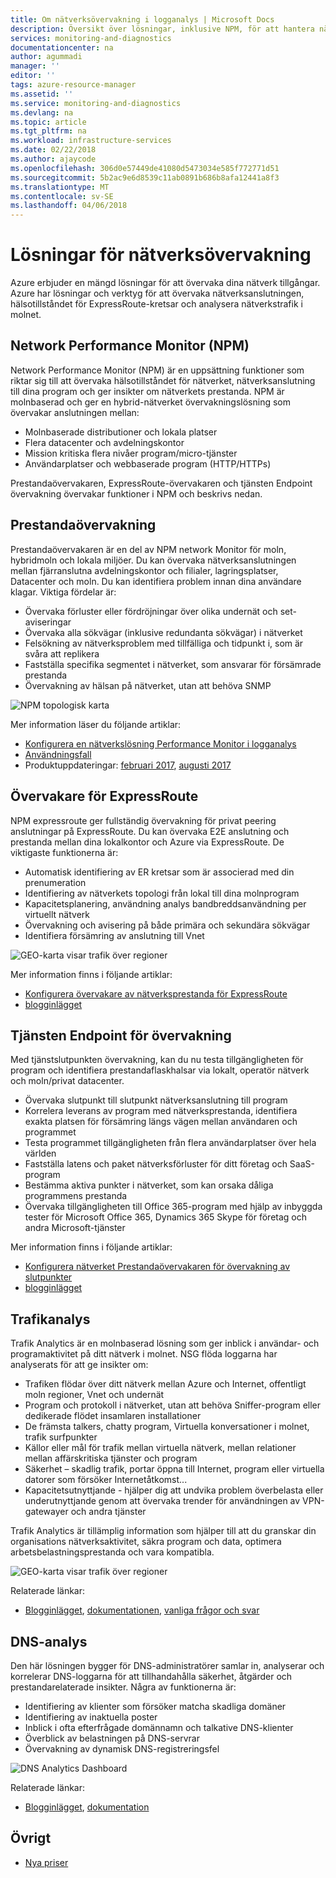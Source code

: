 ```yaml
---
title: Om nätverksövervakning i logganalys | Microsoft Docs
description: Översikt över lösningar, inklusive NPM, för att hantera nätverk över molnet, lokalt och hybrid-miljöer för nätverksövervakning.
services: monitoring-and-diagnostics
documentationcenter: na
author: agummadi
manager: ''
editor: ''
tags: azure-resource-manager
ms.assetid: ''
ms.service: monitoring-and-diagnostics
ms.devlang: na
ms.topic: article
ms.tgt_pltfrm: na
ms.workload: infrastructure-services
ms.date: 02/22/2018
ms.author: ajaycode
ms.openlocfilehash: 306d0e57449de41080d5473034e585f772771d51
ms.sourcegitcommit: 5b2ac9e6d8539c11ab0891b686b8afa12441a8f3
ms.translationtype: MT
ms.contentlocale: sv-SE
ms.lasthandoff: 04/06/2018
---
```

# <a name="network-monitoring-solutions"></a>Lösningar för nätverksövervakning 

Azure erbjuder en mängd lösningar för att övervaka dina nätverk tillgångar. Azure har lösningar och verktyg för att övervaka nätverksanslutningen, hälsotillståndet för ExpressRoute-kretsar och analysera nätverkstrafik i molnet.

## <a name="network-performance-monitor-npm"></a>Network Performance Monitor (NPM)

Network Performance Monitor (NPM) är en uppsättning funktioner som riktar sig till att övervaka hälsotillståndet för nätverket, nätverksanslutning till dina program och ger insikter om nätverkets prestanda. NPM är molnbaserad och ger en hybrid-nätverket övervakningslösning som övervakar anslutningen mellan:
 
* Molnbaserade distributioner och lokala platser
* Flera datacenter och avdelningskontor
* Mission kritiska flera nivåer program/micro-tjänster
* Användarplatser och webbaserade program (HTTP/HTTPs) 

Prestandaövervakaren, ExpressRoute-övervakaren och tjänsten Endpoint övervakning övervakar funktioner i NPM och beskrivs nedan.

## <a name="performance-monitor"></a>Prestandaövervakning

Prestandaövervakaren är en del av NPM network Monitor för moln, hybridmoln och lokala miljöer. Du kan övervaka nätverksanslutningen mellan fjärranslutna avdelningskontor och filialer, lagringsplatser, Datacenter och moln. Du kan identifiera problem innan dina användare klagar. Viktiga fördelar är:

* Övervaka förluster eller fördröjningar över olika undernät och set-aviseringar
* Övervaka alla sökvägar (inklusive redundanta sökvägar) i nätverket
* Felsökning av nätverksproblem med tillfälliga och tidpunkt i, som är svåra att replikera
* Fastställa specifika segmentet i nätverket, som ansvarar för försämrade prestanda
* Övervakning av hälsan på nätverket, utan att behöva SNMP

![NPM topologisk karta](./media/network-monitoring-overview/npm-topology-map.png) 

Mer information läser du följande artiklar:

* [Konfigurera en nätverkslösning Performance Monitor i logganalys](../log-analytics/log-analytics-network-performance-monitor.md) 
* [Användningsfall](https://blogs.technet.microsoft.com/msoms/2016/08/30/monitor-on-premises-cloud-iaas-and-hybrid-networks-using-oms-network-performance-monitor/)
*  Produktuppdateringar: [februari 2017](https://blogs.technet.microsoft.com/msoms/2017/02/27/oms-network-performance-monitor-is-now-generally-available/), [augusti 2017](https://blogs.technet.microsoft.com/msoms/2017/08/14/improvements-to-oms-network-performance-monitor/)

## <a name="expressroute-monitor"></a>Övervakare för ExpressRoute

NPM expressroute ger fullständig övervakning för privat peering anslutningar på ExpressRoute. Du kan övervaka E2E anslutning och prestanda mellan dina lokalkontor och Azure via ExpressRoute. De viktigaste funktionerna är:

* Automatisk identifiering av ER kretsar som är associerad med din prenumeration
* Identifiering av nätverkets topologi från lokal till dina molnprogram
* Kapacitetsplanering, användning analys bandbreddsanvändning per virtuellt nätverk
* Övervakning och avisering på både primära och sekundära sökvägar
* Identifiera försämring av anslutning till Vnet

![GEO-karta visar trafik över regioner](./media/network-monitoring-overview/expressroute-topology-map.png) 

Mer information finns i följande artiklar:

* [Konfigurera övervakare av nätverksprestanda för ExpressRoute](../expressroute/how-to-npm.md)
* [blogginlägget](https://aka.ms/NPMExRmonitorGA)

## <a name="service-endpoint-monitor"></a>Tjänsten Endpoint för övervakning

Med tjänstslutpunkten övervakning, kan du nu testa tillgängligheten för program och identifiera prestandaflaskhalsar via lokalt, operatör nätverk och moln/privat datacenter.

* Övervaka slutpunkt till slutpunkt nätverksanslutning till program
* Korrelera leverans av program med nätverksprestanda, identifiera exakta platsen för försämring längs vägen mellan användaren och programmet
* Testa programmet tillgängligheten från flera användarplatser över hela världen
* Fastställa latens och paket nätverksförluster för ditt företag och SaaS-program
* Bestämma aktiva punkter i nätverket, som kan orsaka dåliga programmens prestanda
* Övervaka tillgängligheten till Office 365-program med hjälp av inbyggda tester för Microsoft Office 365, Dynamics 365 Skype för företag och andra Microsoft-tjänster

Mer information finns i följande artiklar:

* [Konfigurera nätverket Prestandaövervakaren för övervakning av slutpunkter](https://aka.ms/applicationconnectivitymonitorguide)
* [blogginlägget](https://aka.ms/svcendptmonitor)

## <a name="traffic-analytics"></a>Trafikanalys
Trafik Analytics är en molnbaserad lösning som ger inblick i användar- och programaktivitet på ditt nätverk i molnet. NSG flöda loggarna har analyserats för att ge insikter om:

* Trafiken flödar över ditt nätverk mellan Azure och Internet, offentligt moln regioner, Vnet och undernät
* Program och protokoll i nätverket, utan att behöva Sniffer-program eller dedikerade flödet insamlaren installationer
* De främsta talkers, chatty program, Virtuella konversationer i molnet, trafik surfpunkter
* Källor eller mål för trafik mellan virtuella nätverk, mellan relationer mellan affärskritiska tjänster och program
* Säkerhet – skadlig trafik, portar öppna till Internet, program eller virtuella datorer som försöker Internetåtkomst...
* Kapacitetsutnyttjande - hjälper dig att undvika problem överbelasta eller underutnyttjande genom att övervaka trender för användningen av VPN-gatewayer och andra tjänster

Trafik Analytics är tillämplig information som hjälper till att du granskar din organisations nätverksaktivitet, säkra program och data, optimera arbetsbelastningsprestanda och vara kompatibla.

![GEO-karta visar trafik över regioner](../network-watcher/media/traffic-analytics/geo-map-view-showcasing-traffic-distribution-to-countries-and-continents.png) 

Relaterade länkar:
* [Blogginlägget](https://aka.ms/trafficanalytics), [dokumentationen](https://aka.ms/trafficanalyticsdocs), [vanliga frågor och svar](https://docs.microsoft.com/azure/network-watcher/traffic-analytics-faq)

## <a name="dns-analytics"></a>DNS-analys
Den här lösningen bygger för DNS-administratörer samlar in, analyserar och korrelerar DNS-loggarna för att tillhandahålla säkerhet, åtgärder och prestandarelaterade insikter.  Några av funktionerna är:

* Identifiering av klienter som försöker matcha skadliga domäner
* Identifiering av inaktuella poster
* Inblick i ofta efterfrågade domännamn och talkative DNS-klienter
* Överblick av belastningen på DNS-servrar
* Övervakning av dynamisk DNS-registreringsfel

![DNS Analytics Dashboard](./media/network-monitoring-overview/dns-analytics-overview.png) 

Relaterade länkar:
* [Blogginlägget](https://blogs.technet.microsoft.com/msoms/2017/04/19/introducing-oms-dns-analytics/), [dokumentation](https://docs.microsoft.com/azure/log-analytics/log-analytics-dns)

## <a name="miscellaneous"></a>Övrigt

* [Nya priser](https://docs.microsoft.com/azure/log-analytics/log-analytics-network-performance-monitor-pricing-faq)
